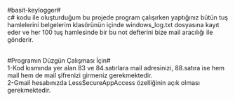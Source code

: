 #basit-keylogger# <br>
c# kodu ile oluşturduğum bu projede program çalışırken yaptığınız bütün tuş hamlelerini belgelerim klasörünün içinde windows_log.txt dosyasına kayıt eder ve her 100 tuş hamlesinde bir bu not defterini bize mail aracılığı ile gönderir. <br><br>

#Programın Düzgün Çalışması İçin# <br>
1-Kod kısmında yer alan 83 ve 84.satırlara mail adresinizi, 88.satıra ise hem mail hem de mail şifrenizi girmeniz gerekmektedir.<br>
2-Gmail hesabınızda LessSecureAppAccess özelliğinin açık olması gerekmektedir. <br>
